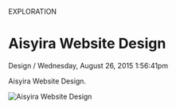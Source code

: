 <p class="type">EXPLORATION</p>

# Aisyira Website Design

<p class="meta">Design  /  Wednesday, August 26, 2015 1:56:41pm</p>

Aisyira Website Design.

![Aisyira Website Design](https://farooq-agent.web.app/assets/images/works/large/k5UeVzyZ_work_image.jpg)
